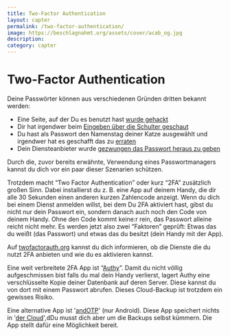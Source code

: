 ```yaml
---
title: Two-Factor Authentication
layout: capter
permalink: /two-factor-authentication/
image: https://beschlagnahmt.org/assets/cover/acab_og.jpg
description: 
category: capter
---
```

# Two-Factor Authentication
Deine Passwörter können aus verschiedenen Gründen dritten bekannt werden:
  - Eine Seite, auf der Du es benutzt hast [wurde gehackt](https://www.zeit.de/digital/datenschutz/2019-01/datenleak-email-passwoerter-internet-it-sicherheit) 
  - Dir hat irgendwer beim [Eingeben über die Schulter geschaut](https://en.wikipedia.org/wiki/Shoulder_surfing_(computer_security))
  - Du hast als Passwort den Namenstag deiner Katze ausgewählt und irgendwer hat es geschafft das zu [erraten](https://en.wikipedia.org/wiki/Brute-force_attack)
  - Dein Diensteanbieter wurde [gezwungen das Passwort heraus zu geben](https://netzpolitik.org/2020/bundesregierung-beschliesst-pflicht-zur-passwortherausgabe/)

Durch die, zuvor bereits erwähnte, Verwendung eines Passwortmanagers kannst du dich vor ein paar dieser Szenarien schützen.

Trotzdem macht “Two Factor Authentication” oder kurz “2FA” zusätzlich großen Sinn.
Dabei installierst du z. B. eine App auf deinem Handy, die dir alle 30 Sekunden einen anderen kurzen Zahlencode anzeigt.
Wenn du dich bei einem Dienst anmelden willst, bei dem Du 2FA aktiviert hast, gibst du nicht nur dein Passwort ein, sondern danach auch noch den Code von deinem Handy.
Ohne den Code kommt keine:r rein, das Passwort alleine reicht nicht mehr.
Es werden jetzt also zwei “Faktoren” geprüft: Etwas das du weißt (das Passwort) und etwas das du besitzt (dein Handy mit der App).

Auf [twofactorauth.org](https://twofactorauth.org/) kannst du dich informieren, ob die Dienste die du nutzt 2FA anbieten und wie du es aktivieren kannst. 

Eine weit verbreitete 2FA App ist “[Authy](https://www.authy.com/)”.
Damit du nicht völlig aufgeschmissen bist falls du mal dein Handy verlierst, lagert Authy eine verschlüsselte Kopie deiner Datenbank auf deren Server.
Diese kannst du von dort mit einem Passwort abrufen. Dieses Cloud-Backup ist trotzdem ein gewisses Risiko.

Eine alternative App ist '[andOTP](https://github.com/andOTP/andOTP)' (nur Android).
Diese App speichert nichts in '[der Cloud](https://fsfe.org/contribute/promopics/thereisnocloud-bluecolor-preview.png)',dDu musst dich aber um die Backups selbst kümmern. 
Die App stellt dafür eine Möglichkeit bereit.

